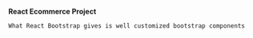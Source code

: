 **React Ecommerce Project**

```
What React Bootstrap gives is well customized bootstrap components


```
